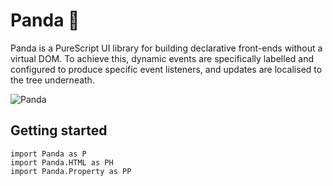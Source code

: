 # Panda 🐼

Panda is a PureScript UI library for building declarative front-ends without a
virtual DOM. To achieve this, dynamic events are specifically labelled and
configured to produce specific event listeners, and updates are localised to
the tree underneath.

![Panda](https://raw.githubusercontent.com/i-am-tom/purescript-panda/master/panda.png)

## Getting started

```
import Panda as P
import Panda.HTML as PH
import Panda.Property as PP
```
